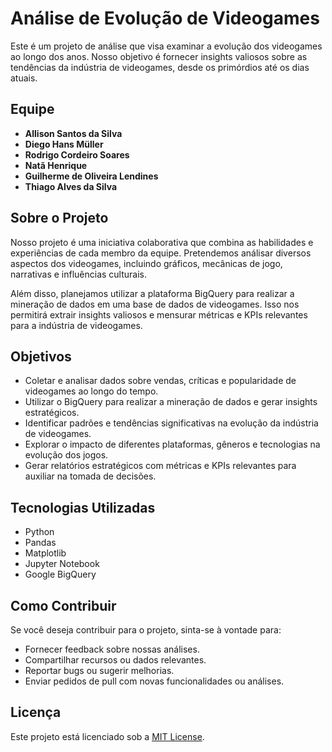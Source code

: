 # Análise de Evolução de Videogames

Este é um projeto de análise que visa examinar a evolução dos videogames ao longo dos anos. Nosso objetivo é fornecer insights valiosos sobre as tendências da indústria de videogames, desde os primórdios até os dias atuais.

## Equipe

- **Allison Santos da Silva**
- **Diego Hans Müller**
- **Rodrigo Cordeiro Soares**
- **Natã Henrique**
- **Guilherme de Oliveira Lendines**
- **Thiago Alves da Silva**

## Sobre o Projeto

Nosso projeto é uma iniciativa colaborativa que combina as habilidades e experiências de cada membro da equipe. Pretendemos análisar diversos aspectos dos videogames, incluindo gráficos, mecânicas de jogo, narrativas e influências culturais.

Além disso, planejamos utilizar a plataforma BigQuery para realizar a mineração de dados em uma base de dados de videogames. Isso nos permitirá extrair insights valiosos e mensurar métricas e KPIs relevantes para a indústria de videogames.

## Objetivos

- Coletar e analisar dados sobre vendas, críticas e popularidade de videogames ao longo do tempo.
- Utilizar o BigQuery para realizar a mineração de dados e gerar insights estratégicos.
- Identificar padrões e tendências significativas na evolução da indústria de videogames.
- Explorar o impacto de diferentes plataformas, gêneros e tecnologias na evolução dos jogos.
- Gerar relatórios estratégicos com métricas e KPIs relevantes para auxiliar na tomada de decisões.

## Tecnologias Utilizadas

- Python
- Pandas
- Matplotlib
- Jupyter Notebook
- Google BigQuery

## Como Contribuir

Se você deseja contribuir para o projeto, sinta-se à vontade para:

- Fornecer feedback sobre nossas análises.
- Compartilhar recursos ou dados relevantes.
- Reportar bugs ou sugerir melhorias.
- Enviar pedidos de pull com novas funcionalidades ou análises.

## Licença

Este projeto está licenciado sob a [MIT License](LICENSE).
